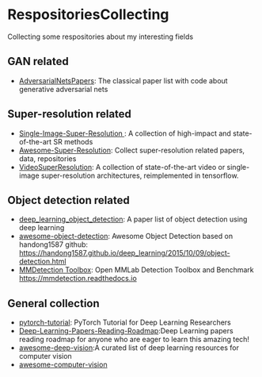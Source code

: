 # RespositoriesCollecting
Collecting some respositories about my interesting fields   

## GAN related
* [AdversarialNetsPapers](https://github.com/zhangqianhui/AdversarialNetsPapers): The classical paper list with code about generative adversarial nets

## Super-resolution related
* [Single-Image-Super-Resolution ](https://github.com/YapengTian/Single-Image-Super-Resolution) : A collection of high-impact and state-of-the-art SR methods
* [Awesome-Super-Resolution](https://github.com/ChaofWang/Awesome-Super-Resolution): Collect super-resolution related papers, data, repositories
* [VideoSuperResolution](https://github.com/LoSealL/VideoSuperResolution): A collection of state-of-the-art video or single-image super-resolution architectures, reimplemented in tensorflow.

## Object detection related
* [deep_learning_object_detection](https://github.com/hoya012/deep_learning_object_detection): A paper list of object detection using deep learning
* [awesome-object-detection](https://github.com/amusi/awesome-object-detection): 
Awesome Object Detection based on handong1587 github: https://handong1587.github.io/deep_learning/2015/10/09/object-detection.html
* [MMDetection Toolbox](https://github.com/open-mmlab/mmdetection): Open MMLab Detection Toolbox and Benchmark https://mmdetection.readthedocs.io

## General collection
* [pytorch-tutorial](https://github.com/yunjey/pytorch-tutorial): PyTorch Tutorial for Deep Learning Researchers
* [Deep-Learning-Papers-Reading-Roadmap](https://github.com/floodsung/Deep-Learning-Papers-Reading-Roadmap):Deep Learning papers reading roadmap for anyone who are eager to learn this amazing tech!
* [awesome-deep-vision](https://github.com/kjw0612/awesome-deep-vision):A curated list of deep learning resources for computer vision
* [awesome-computer-vision](https://github.com/jbhuang0604/awesome-computer-vision#software)

